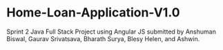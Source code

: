 # Home-Loan-Application-V1.0
Sprint 2 Java Full Stack Project using Angular JS submitted by Anshuman Biswal, Gaurav Srivatsava, Bharath Surya, Blesy Helen, and Ashwin.
